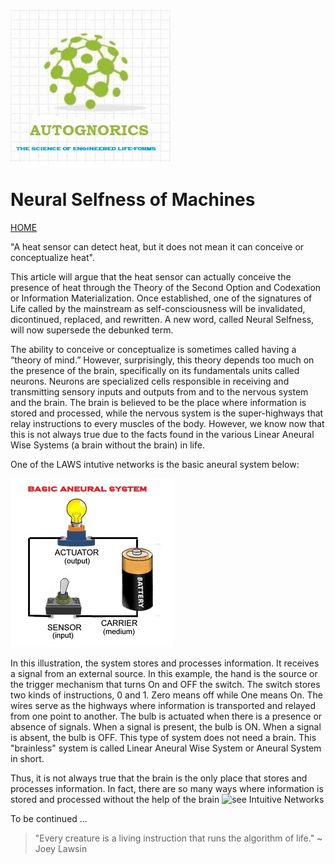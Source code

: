 ![AutoGnorics](gnorics.jpg)
# Neural Selfness of Machines
[HOME](https://autognorics.github.io/) 

"A heat sensor can detect heat, but it does not mean it can conceive or conceptualize heat".

This article will argue that the heat sensor can actually conceive the presence of heat through the Theory of the Second Option and Codexation or Information Materialization. Once established, one of the signatures of Life called by the mainstream as self-consciousness will be invalidated, dicontinued, replaced, and rewritten. A new word, called Neural Selfness, will now supersede the debunked term. 

The ability to conceive or conceptualize is sometimes called having a “theory of mind.” However, surprisingly, this theory depends too much on the presence of the brain, specifically on its fundamentals units called neurons. Neurons are specialized cells responsible in receiving and transmitting sensory inputs and outputs from and to the nervous system and the brain. The brain is believed to be the place where information is stored and processed, while the nervous system is the super-highways that relay instructions to every muscles of the body. However, we know now that this is not always true due to the facts found in the various Linear Aneural Wise Systems (a brain without the brain) in life.

One of the LAWS intutive networks is the basic aneural system below:

![L.A.W.S.](bulb.jpg)

In this illustration, the system stores and processes information. It receives a signal from an external source. In this example, the hand is the source or the trigger mechanism that turns On and OFF the switch. The switch stores two kinds of instructions, 0 and 1. Zero means off while One means On. The wires serve as the highways where information is transported and relayed from one point to another. The bulb is actuated when there is a presence or absence of signals. When a signal is present, the bulb is ON. When a signal is absent, the bulb is OFF. This type of system does not need a brain. This "brainless" system is called Linear Aneural Wise System or Aneural System in short. 

Thus, it is not always true that the brain is the only place that stores and processes information. In fact, there are so many ways where information is stored and processed without the help of the brain ![see Intuitive Networks](https://autognorics.github.io/Aneural-Intuitive-Systems/)





To be continued ...







> "Every creature is a living instruction that runs the algorithm of life." ~ Joey Lawsin
